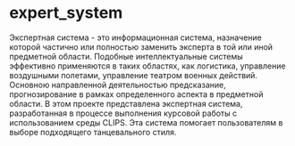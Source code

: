 # expert_system
Экспертная система - это информационная система, назначение которой частично или полностью заменить эксперта в той или иной предметной области. Подобные интеллектуальные системы эффективно применяются в таких областях, как логистика, управление воздушными полетами, управление театром военных действий. Основною направленной деятельностью предсказание, прогнозирование в рамках определенного аспекта в предметной области.
В этом проекте представлена экспертная система, разработанная в процессе выполнения курсовой работы с использованием среды CLIPS. Эта система помогает пользователям в выборе подходящего танцевального стиля.
